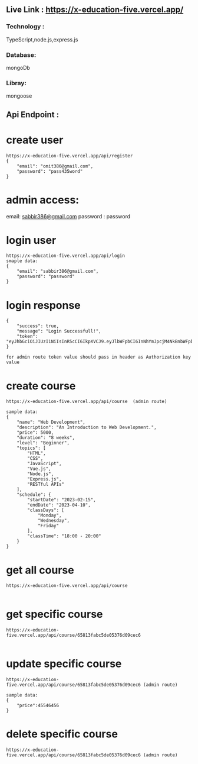 ## Live Link : https://x-education-five.vercel.app/

### Technology :

TypeScript,node.js,express.js

### Database:

mongoDb

### Libray:

mongoose

## Api Endpoint :

# create user

```
https://x-education-five.vercel.app/api/register
{
    "email": "omit386@gmail.com",
    "password": "pass435word"
}

```

# admin access:

email: sabbir386@gmail.com
password : password

# login user

```
https://x-education-five.vercel.app/api/login
smaple data:
{
    "email": "sabbir386@gmail.com",
    "password": "password"
}

```

# login response

```
{
    "success": true,
    "message": "Login Successfull!",
    "token": "eyJhbGciOiJIUzI1NiIsInR5cCI6IkpXVCJ9.eyJlbWFpbCI6InNhYmJpcjM4NkBnbWFpbC5jb20iLCJyb2xlIjoiYWRtaW4iLCJpYXQiOjE3MDMwNjIyMDcsImV4cCI6MTcwMzA2NTgwN30.bPYn_-9V2ohpwG_qaVPDZXdZNMZUnwI4f8SSYq3gF_g"
}
```

```
for admin route token value should pass in header as Authorization key value

```

# create course

```
https://x-education-five.vercel.app/api/course  (admin route)

sample data:
{
    "name": "Web Development",
    "description": "An Introduction to Web Development.",
    "price": 5000,
    "duration": "8 weeks",
    "level": "Beginner",
    "topics": [
        "HTML",
        "CSS",
        "JavaScript",
        "Vue.js",
        "Node.js",
        "Express.js",
        "RESTful APIs"
    ],
    "schedule": {
        "startDate": "2023-02-15",
        "endDate": "2023-04-10",
        "classDays": [
            "Monday",
            "Wednesday",
            "Friday"
        ],
        "classTime": "18:00 - 20:00"
    }
}
```

# get all course

```
https://x-education-five.vercel.app/api/course


```

# get specific course

```
https://x-education-five.vercel.app/api/course/65813fabc5de05376d09cec6


```

# update specific course

```
https://x-education-five.vercel.app/api/course/65813fabc5de05376d09cec6 (admin route)

sample data:
{
    "price":45546456
}

```

# delete specific course

```
https://x-education-five.vercel.app/api/course/65813fabc5de05376d09cec6 (admin route)


```
